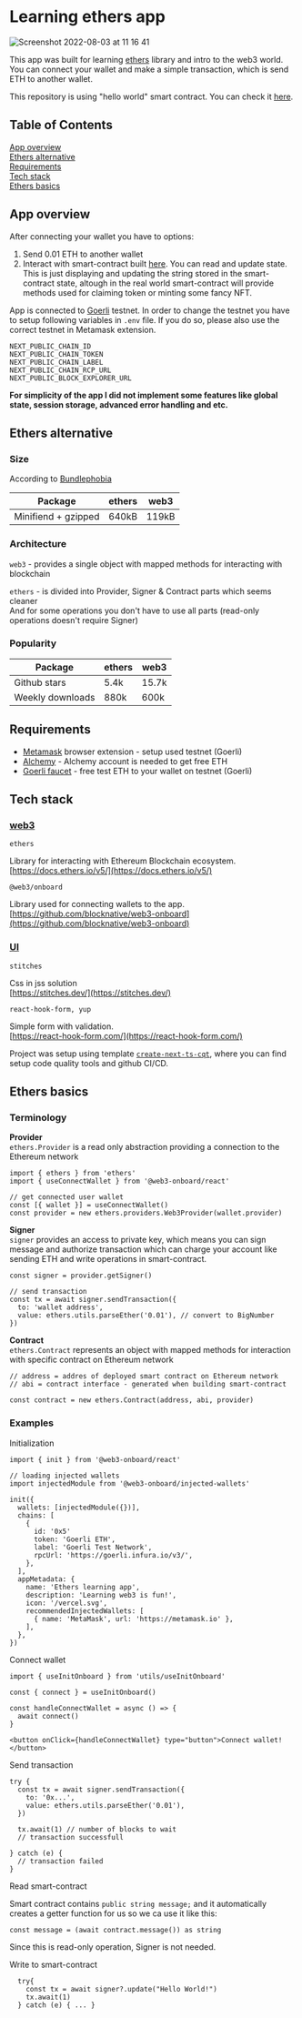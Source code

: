 # Learning ethers app

![Screenshot 2022-08-03 at 11 16 41](https://user-images.githubusercontent.com/20334563/182572200-8fecbc0f-29b8-472f-bd2a-e9ab094affce.png)

This app was built for learning [ethers](https://docs.ethers.io/v5/) library and intro to the web3 world.
You can connect your wallet and make a simple transaction, which is send ETH to another wallet.

This repository is using "hello world" smart contract. You can check it
[here](https://github.com/marekSurak/smart-contract).

## Table of Contents

[App overview](#app-overview) <br />
[Ethers alternative](#ethers-alternative) <br />
[Requirements](#requirements)<br />
[Tech stack](#tech-stack) <br />
[Ethers basics](#ethers-basics) <br />

## App overview

After connecting your wallet you have to options:

1. Send 0.01 ETH to another wallet
2. Interact with smart-contract built [here](https://github.com/marekSurak/smart-contract). You can read and update state. This is just displaying and updating the string stored in the smart-contract state, altough in the real world smart-contract will provide methods used for claiming token or minting some fancy NFT.

App is connected to [Goerli](https://goerli.etherscan.io/) testnet. In order to change the testnet you have to setup following variables in `.env` file.
If you do so, please also use the correct testnet in Metamask extension.

```
NEXT_PUBLIC_CHAIN_ID
NEXT_PUBLIC_CHAIN_TOKEN
NEXT_PUBLIC_CHAIN_LABEL
NEXT_PUBLIC_CHAIN_RCP_URL
NEXT_PUBLIC_BLOCK_EXPLORER_URL
```

<b>For simplicity of the app I did not implement some features like global state, session storage, advanced error handling and etc.</b>

## Ethers alternative

### Size

According to [Bundlephobia](https://bundlephobia.com/)

| Package             | ethers | web3  |
| ------------------- | ------ | ----- |
| Minifiend + gzipped | 640kB  | 119kB |

### Architecture

`web3` - provides a single object with mapped methods for interacting with blockchain

`ethers` - is divided into Provider, Signer & Contract parts which seems cleaner<br /> And for some operations you don't have to use all parts (read-only operations doesn't require Signer)

### Popularity

| Package          | ethers | web3  |
| ---------------- | ------ | ----- |
| Github stars     | 5.4k   | 15.7k |
| Weekly downloads | 880k   | 600k  |

## Requirements

- [Metamask](https://metamask.io/) browser extension - setup used testnet (Goerli)
- [Alchemy](https://www.alchemy.com/) - Alchemy account is needed to get free ETH
- [Goerli faucet](https://goerlifaucet.com/) - free test ETH to your wallet on testnet (Goerli)

## Tech stack

### <u>web3</u>

`ethers`

Library for interacting with Ethereum Blockchain ecosystem.<br />
[https://docs.ethers.io/v5/](https://docs.ethers.io/v5/)

`@web3/onboard`

Library used for connecting wallets to the app.<br />
[https://github.com/blocknative/web3-onboard](https://github.com/blocknative/web3-onboard)

### <u>UI</u>

`stitches`

Css in jss solution<br />
[https://stitches.dev/](https://stitches.dev/)

`react-hook-form, yup`

Simple form with validation.<br />
[https://react-hook-form.com/](https://react-hook-form.com/)

Project was setup using template [`create-next-ts-cqt`](https://github.com/marekSurak/create-next-ts-cqt), where you can find setup code quality tools and github CI/CD.

## Ethers basics

### Terminology

<b>Provider</b> <br />
`ethers.Provider` is a read only abstraction providing a connection to the Ethereum network

```
import { ethers } from 'ethers'
import { useConnectWallet } from '@web3-onboard/react'

// get connected user wallet
const [{ wallet }] = useConnectWallet()
const provider = new ethers.providers.Web3Provider(wallet.provider)
```

<b>Signer</b> <br />
`signer` provides an access to private key, which means you can sign message and authorize transaction which can charge your account like sending ETH and write operations in smart-contract.

```
const signer = provider.getSigner()

// send transaction
const tx = await signer.sendTransaction({
  to: 'wallet address',
  value: ethers.utils.parseEther('0.01'), // convert to BigNumber
})
```

<b>Contract</b> <br />
`ethers.Contract` represents an object with mapped methods for interaction with specific contract on Ethereum network

```
// address = addres of deployed smart contract on Ethereum network
// abi = contract interface - generated when building smart-contract

const contract = new ethers.Contract(address, abi, provider)
```

### Examples

Initialization

```
import { init } from '@web3-onboard/react'

// loading injected wallets
import injectedModule from '@web3-onboard/injected-wallets'

init({
  wallets: [injectedModule({})],
  chains: [
    {
      id: '0x5'
      token: 'Goerli ETH',
      label: 'Goerli Test Network',
      rpcUrl: 'https://goerli.infura.io/v3/',
    },
  ],
  appMetadata: {
    name: 'Ethers learning app',
    description: 'Learning web3 is fun!',
    icon: '/vercel.svg',
    recommendedInjectedWallets: [
      { name: 'MetaMask', url: 'https://metamask.io' },
    ],
  },
})
```

Connect wallet

```
import { useInitOnboard } from 'utils/useInitOnboard'

const { connect } = useInitOnboard()

const handleConnectWallet = async () => {
  await connect()
}

<button onClick={handleConnectWallet} type="button">Connect wallet!</button>
```

Send transaction

```
try {
  const tx = await signer.sendTransaction({
    to: '0x...',
    value: ethers.utils.parseEther('0.01'),
  })

  tx.await(1) // number of blocks to wait
  // transaction successfull

} catch (e) {
  // transaction failed
}

```

Read smart-contract

Smart contract contains `public string message;` and it automatically creates a getter function for us so we ca use it like this:

```
const message = (await contract.message()) as string
```

Since this is read-only operation, Signer is not needed.

Write to smart-contract

```
  try{
    const tx = await signer?.update("Hello World!")
    tx.await(1)
  } catch (e) { ... }
```
